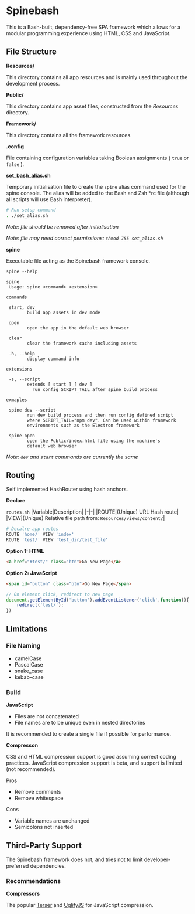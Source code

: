 # Spinebash
This is a Bash-built, dependency-free SPA framework which allows for a modular programming experience using HTML, CSS and JavaScript. 
## File Structure
**Resources/**

This directory contains all app resources and is mainly used throughout the development process.

**Public/**

This directory contains app asset files, constructed from the *Resources* directory.

**Framework/**

This directory contains all the framework resources.

**.config**

File containing configuration variables taking Boolean assignments ( `true` or `false` ).

**set_bash_alias.sh**

Temporary initialisation file to create the `spine` alias command used for the spine console. The alias will be added to the Bash and Zsh *rc file (although all scripts will use Bash interpreter).
```sh
# Run setup command
. ./set_alias.sh
```
*Note: file should be removed after initialisation*

*Note: file may need correct permissions: `chmod 755 set_alias.sh`*


**spine**

Executable file acting as the Spinebash framework console.

`spine --help`
```
spine
 Usage: spine <command> <extension>

commands

 start, dev
        build app assets in dev mode

 open
        open the app in the default web browser

 clear
        clear the framework cache including assets

 -h, --help
        display command info

extensions

 -s, --script
        extends [ start ] [ dev ]
          run config SCRIPT_TAIL after spine build process

exmaples

 spine dev --script
        run dev build process and then run config defined script
        where SCRIPT_TAIL="npm dev". Can be used within framework
        environments such as the Electron framework

 spine open
        open the Public/index.html file using the machine's
        default web browser
```
*Note: `dev` and `start` commands are currently the same*
## Routing
Self implemented HashRouter using hash anchors.

**Declare**

`routes.sh`
|Variable|Description|
|-|-|
|ROUTE|(Unique) URL Hash route|
|VIEW|(Unique) Relative file path from: `Resources/views/content/`|
```sh
# Decalre app routes
ROUTE 'home/' VIEW 'index'
ROUTE 'test/' VIEW 'test_dir/test_file'
```
**Option 1: HTML**

```html
<a href="#test/" class="btn">Go New Page</a>
```

**Option 2: JavaScript**

```html
<span id="button" class="btn">Go New Page</span>
```
```js
// On element click, redirect to new page
document.getElementById('button').addEventListener('click',function(){
    redirect('test/');
})
```
## Limitations
### File Naming
- camelCase
- PascalCase
- snake_case
- kebab-case
### Build
**JavaScript**
- Files are not concatenated
- File names are to be unique even in nested directories

It is recommended to create a single file if possible for performance.

**Compresson**

CSS and HTML compression support is good assuming correct coding practices. JavaScript compression support is beta, and support is limited (not recommended).

Pros
- Remove comments
- Remove whitespace

Cons
- Variable names are unchanged
- Semicolons not inserted

## Third-Party Support

The Spinebash framework does not, and tries not to limit developer-preferred dependencies.

### Recommendations

**Compressors**

The popular [Terser](https://github.com/terser/terser) and [UglifyJS](https://github.com/mishoo/UglifyJS) for JavaScript compression.